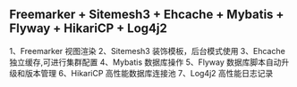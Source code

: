 ## Freemarker + Sitemesh3 + Ehcache + Mybatis + Flyway + HikariCP + Log4j2

1、Freemarker 视图渲染
2、Sitemesh3 装饰模板，后台模式使用
3、Ehcache 独立缓存,可进行集群配置
4、Mybatis 数据库操作
5、Flyway 数据库脚本自动升级和版本管理
6、HikariCP 高性能数据库连接池
7、Log4j2 高性能日志记录
